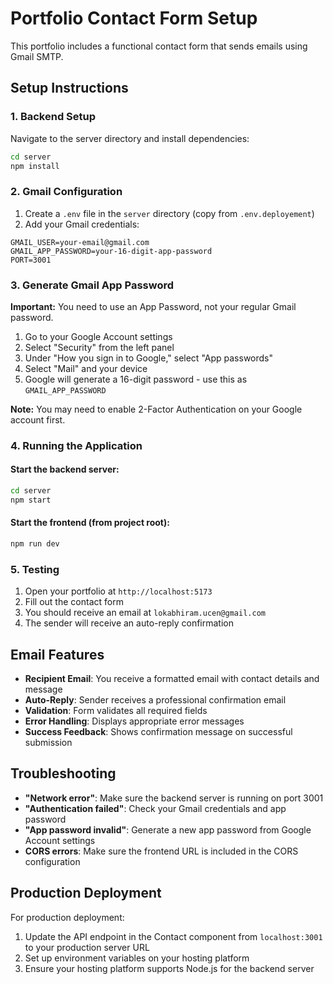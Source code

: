 # Portfolio Contact Form Setup

This portfolio includes a functional contact form that sends emails using Gmail SMTP.

## Setup Instructions

### 1. Backend Setup

Navigate to the server directory and install dependencies:

```bash
cd server
npm install
```

### 2. Gmail Configuration

1. Create a `.env` file in the `server` directory (copy from `.env.deployement`)
2. Add your Gmail credentials:

```env
GMAIL_USER=your-email@gmail.com
GMAIL_APP_PASSWORD=your-16-digit-app-password
PORT=3001
```

### 3. Generate Gmail App Password

**Important:** You need to use an App Password, not your regular Gmail password.

1. Go to your Google Account settings
2. Select "Security" from the left panel
3. Under "How you sign in to Google," select "App passwords"
4. Select "Mail" and your device
5. Google will generate a 16-digit password - use this as `GMAIL_APP_PASSWORD`

**Note:** You may need to enable 2-Factor Authentication on your Google account first.

### 4. Running the Application

#### Start the backend server:
```bash
cd server
npm start
```

#### Start the frontend (from project root):
```bash
npm run dev
```

### 5. Testing

1. Open your portfolio at `http://localhost:5173`
2. Fill out the contact form
3. You should receive an email at `lokabhiram.ucen@gmail.com`
4. The sender will receive an auto-reply confirmation

## Email Features

- **Recipient Email**: You receive a formatted email with contact details and message
- **Auto-Reply**: Sender receives a professional confirmation email
- **Validation**: Form validates all required fields
- **Error Handling**: Displays appropriate error messages
- **Success Feedback**: Shows confirmation message on successful submission

## Troubleshooting

- **"Network error"**: Make sure the backend server is running on port 3001
- **"Authentication failed"**: Check your Gmail credentials and app password
- **"App password invalid"**: Generate a new app password from Google Account settings
- **CORS errors**: Make sure the frontend URL is included in the CORS configuration

## Production Deployment

For production deployment:

1. Update the API endpoint in the Contact component from `localhost:3001` to your production server URL
2. Set up environment variables on your hosting platform
3. Ensure your hosting platform supports Node.js for the backend server
